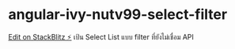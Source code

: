 # angular-ivy-nutv99-select-filter

[Edit on StackBlitz ⚡️](https://stackblitz.com/edit/angular-ivy-b4ng6k)
เป้น Select List แบบ filter ที่ยังไม่เชื่อม API